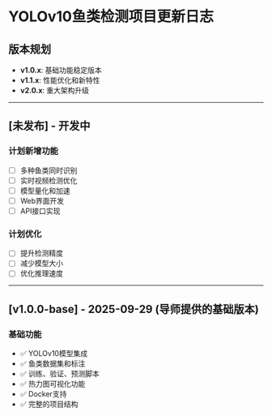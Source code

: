 # YOLOv10鱼类检测项目更新日志

## 版本规划

- **v1.0.x**: 基础功能稳定版本
- **v1.1.x**: 性能优化和新特性
- **v2.0.x**: 重大架构升级

---

## [未发布] - 开发中

### 计划新增功能
- [ ] 多种鱼类同时识别
- [ ] 实时视频检测优化
- [ ] 模型量化和加速
- [ ] Web界面开发
- [ ] API接口实现

### 计划优化
- [ ] 提升检测精度
- [ ] 减少模型大小
- [ ] 优化推理速度

---

## [v1.0.0-base] - 2025-09-29 (导师提供的基础版本)

### 基础功能
- ✅ YOLOv10模型集成
- ✅ 鱼类数据集和标注
- ✅ 训练、验证、预测脚本
- ✅ 热力图可视化功能
- ✅ Docker支持
- ✅ 完整的项目结构
